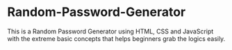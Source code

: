 # Random-Password-Generator
This is a Random Password Generator using HTML, CSS and JavaScript with the extreme basic concepts that helps beginners grab the logics easily.
